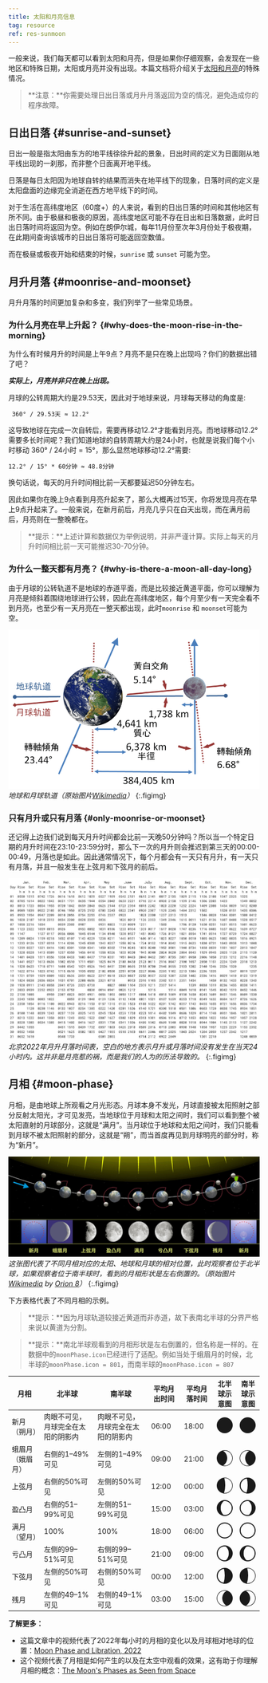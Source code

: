 ```yaml
---
title: 太阳和月亮信息
tag: resource
ref: res-sunmoon
---
```


一般来说，我们每天都可以看到太阳和月亮，但是如果你仔细观察，会发现在一些地区和特殊日期，太阳或月亮并没有出现。本篇文档将介绍关于[太阳和月亮](/docs/api/astronomy/)的特殊情况。

> **注意：**你需要处理日出日落或月升月落返回为空的情况，避免造成你的程序故障。

## 日出日落 {#sunrise-and-sunset}

日出一般是指太阳由东方的地平线徐徐升起的景象，日出时间的定义为日面刚从地平线出现的一刹那，而非整个日面离开地平线。

日落是每日太阳因为地球自转的结果而消失在地平线下的现象，日落时间的定义是太阳盘面的边缘完全消逝在西方地平线下的时间。

对于生活在高纬度地区（60度+）的人来说，看到的日出日落的时间和其他地区有所不同。由于极昼和极夜的原因，高纬度地区可能不存在日出和日落数据，此时日出日落时间将返回为空。例如在朗伊尔城，每年11月份至次年3月份处于极夜期，在此期间查询该城市的日出日落将可能返回空数值。

而在极昼或极夜开始和结束的时候，`sunrise` 或 `sunset` 可能为空。

## 月升月落 {#moonrise-and-moonset}

月升月落的时间更加复杂和多变，我们列举了一些常见场景。

### 为什么月亮在早上升起？ {#why-does-the-moon-rise-in-the-morning}

为什么有时候月升的时间是上午9点？月亮不是只在晚上出现吗？你们的数据出错了吧？

***实际上，月亮并非只在晚上出现。***

月球的公转周期大约是29.53天，因此对于地球来说，月球每天移动的角度是:

```
 360° / 29.53天 ≈ 12.2°
```

这导致地球在完成一次自转后，需要再移动12.2°才能看到月亮。而地球移动12.2°需要多长时间呢？我们知道地球的自转周期大约是24小时，也就是说我们每个小时移动 360° / 24小时 = 15°，那么显然地球移动12.2°需要:

```
12.2° / 15° * 60分钟 ≈ 48.8分钟
```

换句话说，每天的月升时间相比前一天都要延迟50分钟左右。

因此如果你在晚上9点看到月亮升起来了，那么大概再过15天，你将发现月亮在早上9点升起来了。一般来说，在新月前后，月亮几乎只在白天出现，而在满月前后，月亮则在一整晚都在。

> **提示：**上述计算和数据仅为举例说明，并非严谨计算。实际上每天的月升时间相比前一天可能推迟30-70分钟。

### 为什么一整天都有月亮？ {#why-is-there-a-moon-all-day-long}

由于月球的公转轨道不是地球的赤道平面，而是比较接近黄道平面，你可以理解为月亮是倾斜着围绕地球进行公转，因此在高纬度地区，每个月至少有一天完全看不到月亮，也至少有一天月亮在一整天都出现，此时`moonrise` 和 `moonset`可能为空。

![月球轨道](/assets/images/content/earth-moon-orbit-zh.png)
*地球和月球轨道（原始图片[Wikimedia](https://commons.wikimedia.org/wiki/File:Earth-Moon-zh-Hant.PNG)）*
{:.figimg}

### 只有月升或只有月落 {#only-moonrise-or-moonset}

还记得上边我们说到每天月升时间都会比前一天晚50分钟吗？所以当一个特定日期的月升时间在23:10-23:59分时，那么下一次的月升则会推迟到第三天的00:00-00:49，月落也是如此。因此通常情况下，每个月都会有一天只有月升，有一天只有月落，并且一般发生在上弦月和下弦月的前后。

![北京月升月落时间表](/assets/images/content/moon-rise-set-beijing-2022.jpg)
*北京2022年月升月落时间表，空白的地方表示月升或月落时间没有发生在当天24小时内。这并非是月亮惹的祸，而是我们的人为的历法导致的。*
{:.figimg}

## 月相 {#moon-phase}

月相，是由地球上所观看之月光形态。月球本身不发光，月球直接被太阳照射之部分反射太阳光，才可见发亮，当地球位于月球和太阳之间时，我们可以看到整个被太阳直射的月球部分，这就是“满月”。当月球位于地球和太阳之间时，我们只能看到月球不被太阳照射的部分，这就是“朔”，而当首度再见到月球明亮的部分时，称为“新月”。

![月相](/assets/images/content/moon-phases-zh.jpg)
*这张图代表了不同月相对应的太阳、地球和月球的相对位置，此时观察者位于北半球，如果观察者位于南半球时，看到的月相形状是左右倒置的。（原始图片[Wikimedia](https://commons.wikimedia.org/wiki/File:Moon_phases_en.jpg) by [Orion 8](https://commons.wikimedia.org/wiki/User:Orion_8)）*
{:.figimg}

下方表格代表了不同月相的示例。

> **提示：**因为月球轨道较接近黄道而非赤道，故下表南北半球的分界严格来说以黄道为分割。

> **提示：**南北半球观看到的月相形状是左右倒置的，但名称是一样的。在数据中的`moonPhase.icon`已经进行了适配。例如当处于蛾眉月的时候，北半球的`moonPhase.icon = 801`，而南半球的`moonPhase.icon = 807`

| 月相 | 北半球 | 南半球 | 平均月出时间 | 平均月落时间 | 北半球示意图 | 南半球示意图 |
|---|---|---|---|---|---|---|
| 新月（朔月） | 肉眼不可见，月球完全在太阳的阴影内  | 肉眼不可见，月球完全在太阳的阴影内 | 06:00 | 18:00 | <svg xmlns="http://www.w3.org/2000/svg" width="32" height="32" fill="currentColor" viewBox="0 0 16 16"><circle cx="8" cy="8" r="8"/></svg> | <svg xmlns="http://www.w3.org/2000/svg" width="32" height="32" fill="currentColor" viewBox="0 0 16 16"><circle cx="8" cy="8" r="8"/></svg> |
| 蛾眉月（娥眉月） | 右侧的1–49%可见 | 左侧的1–49%可见 | 09:00 | 21:00 | <svg xmlns="http://www.w3.org/2000/svg" width="32" height="32" fill="currentColor" class="qi-801" viewBox="0 0 16 16"><path d="M8 0a7.955 7.955 0 0 0-.795.04 7.985 7.985 0 0 0-.631.094c-.043.008-.087.011-.13.02a7.998 7.998 0 0 0 0 15.692c.043.009.087.012.13.02.208.037.417.073.631.094A8 8 0 1 0 8 0zm0 15.5a7.46 7.46 0 0 1-1.668-.188 8.497 8.497 0 0 0 0-14.623A7.5 7.5 0 1 1 8 15.5z"/></svg> | <svg xmlns="http://www.w3.org/2000/svg" width="32" height="32" fill="currentColor" class="qi-807" viewBox="0 0 16 16"><path d="M9.555.154C9.513.145 9.47.142 9.426.134A7.983 7.983 0 0 0 8.795.04 8 8 0 1 0 8 16a7.955 7.955 0 0 0 .795-.04c.214-.021.423-.057.631-.094.043-.008.087-.011.13-.02a7.998 7.998 0 0 0 0-15.692zm.113 15.158A7.5 7.5 0 1 1 8 .5a7.44 7.44 0 0 1 1.668.189 8.497 8.497 0 0 0 0 14.623z"/></svg> |
| 上弦月 | 右侧的50%可见 | 左侧的50%可见 | 12:00 | 00:00 | <svg xmlns="http://www.w3.org/2000/svg" width="32" height="32" fill="currentColor" class="qi-802" viewBox="0 0 16 16"><path d="M8 0a8.031 8.031 0 0 0-1.065.079 7.992 7.992 0 0 0-.354 15.788h.001A7.952 7.952 0 0 0 8 16 8 8 0 0 0 8 0zm0 15.5a6.836 6.836 0 0 1-.725-.04A24.01 24.01 0 0 0 8.5 7.5 25.697 25.697 0 0 0 7.593.514C7.734.504 7.868.5 8 .5a7.5 7.5 0 0 1 0 15z"/></svg> | <svg xmlns="http://www.w3.org/2000/svg" width="32" height="32" fill="currentColor" class="qi-806" viewBox="0 0 16 16"><path d="M8 0a8.031 8.031 0 0 0-1.065.079 7.992 7.992 0 0 0-.354 15.788h.001A7.952 7.952 0 0 0 8 16 8 8 0 0 0 8 0zM1 8a7.008 7.008 0 0 1 6.204-6.951A25.25 25.25 0 0 1 8 7.5a24.131 24.131 0 0 1-1.067 7.41A7.005 7.005 0 0 1 1 8z"/></svg> |
| 盈凸月 |右侧的51–99%可见 | 左侧的51–99%可见 | 15:00 | 03:00 | <svg xmlns="http://www.w3.org/2000/svg" width="32" height="32" fill="currentColor" class="qi-803" viewBox="0 0 16 16"><path d="M8 0a8 8 0 1 0 8 8 8 8 0 0 0-8-8zm0 15a6.73 6.73 0 0 1-.948-.072.486.486 0 0 1-.24-.106A8.838 8.838 0 0 1 3.962 8 8.868 8.868 0 0 1 6.76 1.22a.702.702 0 0 1 .359-.157A6.613 6.613 0 0 1 8 1a7 7 0 0 1 0 14z"/></svg> | <svg xmlns="http://www.w3.org/2000/svg" width="32" height="32" fill="currentColor" class="qi-805" viewBox="0 0 16 16"><path d="M0 8a8 8 0 1 0 8-8 8 8 0 0 0-8 8zm1 0a7.008 7.008 0 0 1 7-7 6.613 6.613 0 0 1 .881.063.702.702 0 0 1 .36.157A8.868 8.868 0 0 1 12.036 8a8.838 8.838 0 0 1-2.849 6.822.486.486 0 0 1-.24.106A6.73 6.73 0 0 1 8 15a7.008 7.008 0 0 1-7-7z"/></svg> |
| 满月（望月） | 100% | 100% | 18:00 | 06:00 | <svg xmlns="http://www.w3.org/2000/svg" width="32" height="32" fill="currentColor" class="qi-804" viewBox="0 0 16 16"><path d="M8 1a7 7 0 1 1-7 7 7.008 7.008 0 0 1 7-7m0-1a8 8 0 1 0 8 8 8 8 0 0 0-8-8z"/></svg> | <svg xmlns="http://www.w3.org/2000/svg" width="32" height="32" fill="currentColor" class="qi-804" viewBox="0 0 16 16"><path d="M8 1a7 7 0 1 1-7 7 7.008 7.008 0 0 1 7-7m0-1a8 8 0 1 0 8 8 8 8 0 0 0-8-8z"/></svg> |
| 亏凸月 | 左侧的99–51%可见 | 右侧的99–51%可见 | 21:00 | 09:00 | <svg xmlns="http://www.w3.org/2000/svg" width="32" height="32" fill="currentColor" class="qi-805" viewBox="0 0 16 16"><path d="M0 8a8 8 0 1 0 8-8 8 8 0 0 0-8 8zm1 0a7.008 7.008 0 0 1 7-7 6.613 6.613 0 0 1 .881.063.702.702 0 0 1 .36.157A8.868 8.868 0 0 1 12.036 8a8.838 8.838 0 0 1-2.849 6.822.486.486 0 0 1-.24.106A6.73 6.73 0 0 1 8 15a7.008 7.008 0 0 1-7-7z"/></svg> | <svg xmlns="http://www.w3.org/2000/svg" width="32" height="32" fill="currentColor" class="qi-803" viewBox="0 0 16 16"><path d="M8 0a8 8 0 1 0 8 8 8 8 0 0 0-8-8zm0 15a6.73 6.73 0 0 1-.948-.072.486.486 0 0 1-.24-.106A8.838 8.838 0 0 1 3.962 8 8.868 8.868 0 0 1 6.76 1.22a.702.702 0 0 1 .359-.157A6.613 6.613 0 0 1 8 1a7 7 0 0 1 0 14z"/></svg> |
| 下弦月 | 左侧的50%可见 | 右侧的50%可见 | 00:00 | 12:00 | <svg xmlns="http://www.w3.org/2000/svg" width="32" height="32" fill="currentColor" class="qi-806" viewBox="0 0 16 16"><path d="M8 0a8.031 8.031 0 0 0-1.065.079 7.992 7.992 0 0 0-.354 15.788h.001A7.952 7.952 0 0 0 8 16 8 8 0 0 0 8 0zM1 8a7.008 7.008 0 0 1 6.204-6.951A25.25 25.25 0 0 1 8 7.5a24.131 24.131 0 0 1-1.067 7.41A7.005 7.005 0 0 1 1 8z"/></svg> | <svg xmlns="http://www.w3.org/2000/svg" width="32" height="32" fill="currentColor" class="qi-802" viewBox="0 0 16 16"><path d="M8 0a8.031 8.031 0 0 0-1.065.079 7.992 7.992 0 0 0-.354 15.788h.001A7.952 7.952 0 0 0 8 16 8 8 0 0 0 8 0zm0 15.5a6.836 6.836 0 0 1-.725-.04A24.01 24.01 0 0 0 8.5 7.5 25.697 25.697 0 0 0 7.593.514C7.734.504 7.868.5 8 .5a7.5 7.5 0 0 1 0 15z"/></svg> |
| 残月 | 左侧的49–1%可见 | 右侧的49–1%可见 | 03:00 | 15:00 | <svg xmlns="http://www.w3.org/2000/svg" width="32" height="32" fill="currentColor" class="qi-807" viewBox="0 0 16 16"><path d="M9.555.154C9.513.145 9.47.142 9.426.134A7.983 7.983 0 0 0 8.795.04 8 8 0 1 0 8 16a7.955 7.955 0 0 0 .795-.04c.214-.021.423-.057.631-.094.043-.008.087-.011.13-.02a7.998 7.998 0 0 0 0-15.692zm.113 15.158A7.5 7.5 0 1 1 8 .5a7.44 7.44 0 0 1 1.668.189 8.497 8.497 0 0 0 0 14.623z"/></svg> | <svg xmlns="http://www.w3.org/2000/svg" width="32" height="32" fill="currentColor" class="qi-801" viewBox="0 0 16 16"><path d="M8 0a7.955 7.955 0 0 0-.795.04 7.985 7.985 0 0 0-.631.094c-.043.008-.087.011-.13.02a7.998 7.998 0 0 0 0 15.692c.043.009.087.012.13.02.208.037.417.073.631.094A8 8 0 1 0 8 0zm0 15.5a7.46 7.46 0 0 1-1.668-.188 8.497 8.497 0 0 0 0-14.623A7.5 7.5 0 1 1 8 15.5z"/></svg> |

**了解更多：**

- 这篇文章中的视频代表了2022年每小时的月相的变化以及月球相对地球的位置：[Moon Phase and Libration, 2022](https://svs.gsfc.nasa.gov/4955)
- 这个视频代表了月相是如何产生的以及在太空中观看的效果，这有助于你理解月相的概念：[The Moon's Phases as Seen from Space](https://www.eso.org/public/videos/moon_phases-1/)
